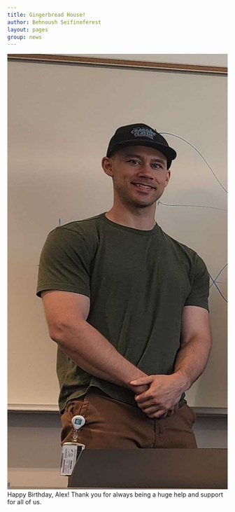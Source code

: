 ```yaml
---
title: Gingerbread House! 
author: Behnoush Seifinoferest 
layout: pages
group: news
---
```



<span class="image fit"><img src="/images/2024-04-16-Alex-Wolff-Birthday.jpg" alt="" class="img-responsive"></span>
Happy Birthday, Alex! Thank you for always being a huge help and support for all of us. 
